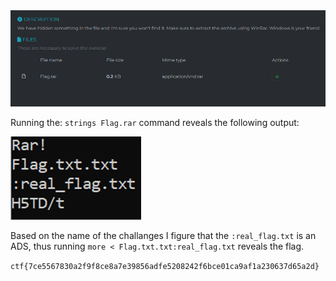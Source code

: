 <img src="https://github.com/raul-dunca/assets/blob/main/.images_Defcamp_2024_Quals/alternating.png?raw=true">

Running the: `strings Flag.rar` command reveals the following output:

<img src="https://github.com/raul-dunca/assets/blob/main/.images_Defcamp_2024_Quals/alternating_strings.png?raw=true">

Based on the name of the challanges I figure that the `:real_flag.txt` is an ADS, thus running `more < Flag.txt.txt:real_flag.txt` reveals the flag.

`ctf{7ce5567830a2f9f8ce8a7e39856adfe5208242f6bce01ca9af1a230637d65a2d}`
